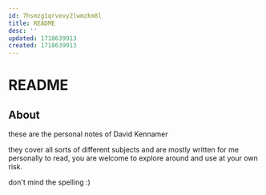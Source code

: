 ```yaml
---
id: 7hsmzg1qrvevy2lwmzkm8l
title: README
desc: ''
updated: 1718639913
created: 1718639913
---
```

# README

## About

these are the personal notes of David Kennamer

they cover all sorts of different subjects and are mostly
written for me personally to read, you are welcome to explore
around and use at your own risk.

don't mind the spelling :)
